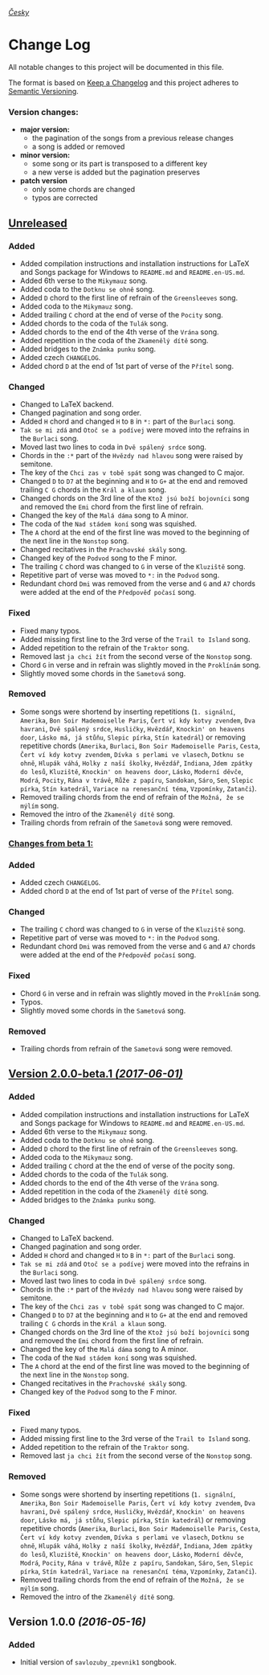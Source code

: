 [_Česky_](CHANGELOG.md)


# Change Log

All notable changes to this project will be documented in this file.

The format is based on [Keep a Changelog](http://keepachangelog.com/) 
and this project adheres to [Semantic Versioning](http://semver.org/).


### Version changes:
- **major version:**
  - the pagination of the songs from a previous release changes
  - a song is added or removed
- **minor version:**
  - some song or its part is transposed to a different key
  - a new verse is added but the pagination preserves
- **patch version**
  - only some chords are changed
  - typos are corrected 


## [Unreleased](https://github.com/kobylky/savlozuby_zpevnik1/compare/master...develop)


### Added

- Added compilation instructions and installation instructions for LaTeX and
  Songs package for Windows to `README.md` and `README.en-US.md`.
- Added 6th verse to the `Mikymauz` song.
- Added coda to the `Dotknu se ohně` song.
- Added `D` chord to the first line of refrain of the `Greensleeves` song.
- Added coda to the `Mikymauz` song.
- Added trailing `C` chord at the end of verse of the `Pocity` song.
- Added chords to the coda of the `Tulák` song.
- Added chords to the end of the 4th verse of the `Vrána` song.
- Added repetition in the coda of the `Zkamenělý dítě` song.
- Added bridges to the `Známka punku` song.
- Added czech `CHANGELOG`.
- Added chord `D` at the end of 1st part of verse of the `Přítel` song.

### Changed

- Changed to LaTeX backend.
- Changed pagination and song order.
- Added `H` chord and changed `H` to `B` in `*:` part of the `Burlaci` song.
- `Tak se mi zdá` and `Otoč se a podívej` were moved into the refrains in the
  `Burlaci` song.
- Moved last two lines to coda in `Dvě spálený srdce` song.
- Chords in the `:*` part of the `Hvězdy nad hlavou` song were raised by
  semitone.
- The key of the `Chci zas v tobě spát` song was changed to C major.
- Changed `D` to `D7` at the beginning and `H` to `G+` at the end and removed
  trailing `C G` chords in the `Král a klaun` song.
- Changed chords on the 3rd line of the `Ktož jsú boží bojovníci` song and
  removed the `Emi` chord from the first line of refrain.
- Changed the key of the `Malá dáma` song to A minor.
- The coda of the `Nad stádem koní` song was squished.
- The `A` chord at the end of the first line was moved to the beginning of the
  next line in the `Nonstop` song.
- Changed recitatives in the `Prachovské skály` song.
- Changed key of the `Podvod` song to the F minor. 
- The trailing `C` chord was changed to `G` in verse of the `Kluziště` song.
- Repetitive part of verse was moved to `*:` in the `Podvod` song.
- Redundant chord `Dmi` was removed from the verse and `G` and `A7` chords were
  added at the end of the `Předpověď počasí` song.

### Fixed

- Fixed many typos.
- Added missing first line to the 3rd verse of the `Trail to Island` song.
- Added repetition to the refrain of the `Traktor` song.
- Removed last `ja chci žít` from the second verse of the `Nonstop` song.
- Chord `G` in verse and in refrain was slightly moved in the `Proklínám` song.
- Slightly moved some chords in the `Sametová` song.


### Removed

- Some songs were shortend by inserting repetitions (`1. signální`, `Amerika`,
  `Bon Soir Mademoiselle Paris`, `Čert ví kdy kotvy zvendem`, `Dva havrani`,
  `Dvě spálený srdce`, `Husličky`, `Hvězdář`, `Knockin' on heavens door`,
  `Lásko má, já stůňu`, `Slepic pírka`, `Stín katedrál`) or removing repetitive
  chords (`Amerika`, `Burlaci`, `Bon Soir Mademoiselle Paris`, `Cesta`, `Čert
  ví kdy kotvy zvendem`, `Dívka s perlami ve vlasech`, `Dotknu se ohně`,
  `Hlupák váhá`, `Holky z naší školky`, `Hvězdář`, `Indiana`, `Jdem zpátky do
  lesů`, `Kluziště`, `Knockin' on heavens door`, `Lásko`, `Moderní děvče`,
  `Modrá`, `Pocity`, `Rána v trávě`, `Růže z papíru`, `Sandokan`, `Sáro`,
  `Sen`, `Slepic pírka`, `Stín katedrál`, `Variace na renesanční téma`,
  `Vzpomínky`, `Zatanči`).
- Removed trailing chords from the end of refrain of the `Možná, že se mýlím`
  song.
- Removed the intro of the `Zkamenělý dítě` song.
- Trailing chords from refrain of the `Sametová` song were removed.


### [Changes from beta 1:](https://github.com/kobylky/savlozuby_zpevnik1/compare/v2.0.0-beta.1...develop)


### Added

- Added czech `CHANGELOG`.
- Added chord `D` at the end of 1st part of verse of the `Přítel` song.


### Changed

- The trailing `C` chord was changed to `G` in verse of the `Kluziště` song.
- Repetitive part of verse was moved to `*:` in the `Podvod` song.
- Redundant chord `Dmi` was removed from the verse and `G` and `A7` chords were
  added at the end of the `Předpověď počasí` song.


### Fixed

- Chord `G` in verse and in refrain was slightly moved in the `Proklínám` song.
- Typos.
- Slightly moved some chords in the `Sametová` song.


### Removed

- Trailing chords from refrain of the `Sametová` song were removed.


## [Version 2.0.0-beta.1 *(2017-06-01)*](https://github.com/kobylky/savlozuby_zpevnik1/compare/v1.0.0...v2.0.0-beta.1)


### Added

- Added compilation instructions and installation instructions for LaTeX and
  Songs package for Windows to `README.md` and `README.en-US.md`.
- Added 6th verse to the `Mikymauz` song.
- Added coda to the `Dotknu se ohně` song.
- Added `D` chord to the first line of refrain of the `Greensleeves` song.
- Added coda to the `Mikymauz` song.
- Added trailing `C` chord at the the end of verse of the pocity song.
- Added chords to the coda of the `Tulák` song.
- Added chords to the end of the 4th verse of the `Vrána` song.
- Added repetition in the coda of the `Zkamenělý dítě` song.
- Added bridges to the `Známka punku` song.


### Changed

- Changed to LaTeX backend.
- Changed pagination and song order.
- Added `H` chord and changed `H` to `B` in `*:` part of the `Burlaci` song.
- `Tak se mi zdá` and `Otoč se a podívej` were moved into the refrains in the
  `Burlaci` song.
- Moved last two lines to coda in `Dvě spálený srdce` song.
- Chords in the `:*` part of the `Hvězdy nad hlavou` song were raised by
  semitone.
- The key of the `Chci zas v tobě spát` song was changed to C major.
- Changed `D` to `D7` at the beginning and `H` to `G+` at the end and removed
  trailing `C G` chords in the `Král a klaun` song.
- Changed chords on the 3rd line of the `Ktož jsú boží bojovníci` song and
  removed the `Emi` chord from the first line of refrain.
- Changed the key of the `Malá dáma` song to A minor.
- The coda of the `Nad stádem koní` song was squished.
- The `A` chord at the end of the first line was moved to the beginning of the
  next line in the `Nonstop` song.
- Changed recitatives in the `Prachovské skály` song.
- Changed key of the `Podvod` song to the F minor. 


### Fixed

- Fixed many typos.
- Added missing first line to the 3rd verse of the `Trail to Island` song.
- Added repetition to the refrain of the `Traktor` song.
- Removed last `ja chci žít` from the second verse of the `Nonstop` song.


### Removed

- Some songs were shortend by inserting repetitions (`1. signální`, `Amerika`,
  `Bon Soir Mademoiselle Paris`, `Čert ví kdy kotvy zvendem`, `Dva havrani`,
  `Dvě spálený srdce`, `Husličky`, `Hvězdář`, `Knockin' on heavens door`,
  `Lásko má, já stůňu`, `Slepic pírka`, `Stín katedrál`) or removing repetitive
  chords (`Amerika`, `Burlaci`, `Bon Soir Mademoiselle Paris`, `Cesta`, `Čert
  ví kdy kotvy zvendem`, `Dívka s perlami ve vlasech`, `Dotknu se ohně`,
  `Hlupák váhá`, `Holky z naší školky`, `Hvězdář`, `Indiana`, `Jdem zpátky do
  lesů`, `Kluziště`, `Knockin' on heavens door`, `Lásko`, `Moderní děvče`,
  `Modrá`, `Pocity`, `Rána v trávě`, `Růže z papíru`, `Sandokan`, `Sáro`,
  `Sen`, `Slepic pírka`, `Stín katedrál`, `Variace na renesanční téma`,
  `Vzpomínky`, `Zatanči`).
- Removed trailing chords from the end of refrain of the `Možná, že se mýlím`
  song.
- Removed the intro of the `Zkamenělý dítě` song.


## Version 1.0.0 *(2016-05-16)*


### Added

- Initial version of `savlozuby_zpevnik1` songbook.
